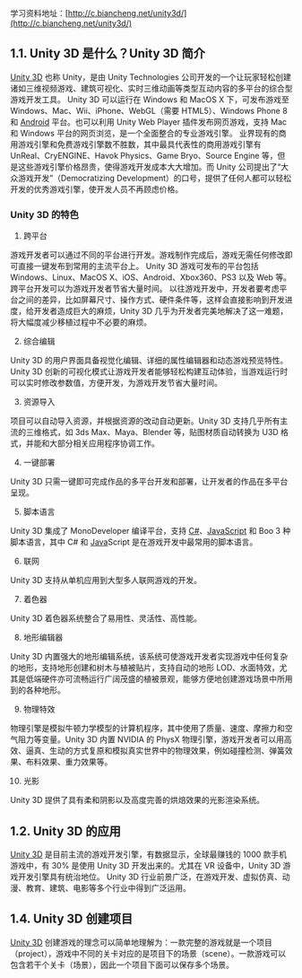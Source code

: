 学习资料地址：[http://c.biancheng.net/unity3d/](http://c.biancheng.net/unity3d/)
## 1.1. Unity 3D 是什么？Unity 3D 简介
[Unity 3D](http://c.biancheng.net/unity3d/) 也称 Unity，是由 Unity Technologies 公司开发的一个让玩家轻松创建诸如三维视频游戏、建筑可视化、实时三维动画等类型互动内容的多平台的综合型游戏开发工具。
Unity 3D 可以运行在 Windows 和 MacOS X 下，可发布游戏至 Windows、Mac、Wii、iPhone、WebGL（需要 HTML5）、Windows Phone 8 和 [Android](http://c.biancheng.net/android/) 平台。也可以利用 Unity Web Player 插件发布网页游戏，支持 Mac 和 Windows 平台的网页浏览，是一个全面整合的专业游戏引擎。
业界现有的商用游戏引擎和免费游戏引擎数不胜数，其中最具代表性的商用游戏引擎有 UnReal、CryENGINE、Havok Physics、Game Bryo、Source Engine 等，但是这些游戏引擎价格昂贵，使得游戏开发成本大大增加。而 Unity 公司提出了“大众游戏开发”（Democratizing Development）的口号，提供了任何人都可以轻松开发的优秀游戏引擎，使开发人员不再顾虑价格。
### Unity 3D 的特色

1. 跨平台

游戏开发者可以通过不同的平台进行开发。游戏制作完成后，游戏无需任何修改即可直接一键发布到常用的主流平台上。
Unity 3D 游戏可发布的平台包括 Windows、Linux、MacOS X、iOS、Android、Xbox360、PS3 以及 Web 等。跨平台开发可以为游戏开发者节省大量时间。
以往游戏开发中，开发者要考虑平台之间的差异，比如屏幕尺寸、操作方式、硬件条件等，这样会直接影响到开发进度，给开发者造成巨大的麻烦，Unity 3D 几乎为开发者完美地解决了这一难题，将大幅度减少移植过程中不必要的麻烦。

2. 综合编辑

Unity 3D 的用户界面具备视觉化编辑、详细的属性编辑器和动态游戏预览特性。Unity 3D 创新的可视化模式让游戏开发者能够轻松构建互动体验，当游戏运行时可以实时修改参数值，方便开发，为游戏开发节省大量时间。

3. 资源导入

项目可以自动导入资源，并根据资源的改动自动更新。Unity 3D 支持几乎所有主流的三维格式，如 3ds Max、Maya、Blender 等，贴图材质自动转换为 U3D 格式，并能和大部分相关应用程序协调工作。

4. 一键部署

Unity 3D 只需一键即可完成作品的多平台开发和部署，让开发者的作品在多平台呈现。

5. 脚本语言

Unity 3D 集成了 MonoDeveloper 编译平台，支持 [C#](http://c.biancheng.net/csharp/)、[JavaScript](http://c.biancheng.net/js/) 和 Boo 3 种脚本语言，其中 C# 和 [Java](http://c.biancheng.net/java/)Script 是在游戏开发中最常用的脚本语言。

6. 联网

Unity 3D 支持从单机应用到大型多人联网游戏的开发。

7. 着色器

Unity 3D 着色器系统整合了易用性、灵活性、高性能。

8. 地形编辑器

Unity 3D 内置强大的地形编辑系统，该系统可使游戏开发者实现游戏中任何复杂的地形，支持地形创建和树木与植被贴片，支持自动的地形 LOD、水面特效，尤其是低端硬件亦可流畅运行广阔茂盛的植被景观，能够方便地创建游戏场景中所用到的各种地形。

9. 物理特效

物理引擎是模拟牛顿力学模型的计算机程序，其中使用了质量、速度、摩擦力和空气阻力等变量。Unity 3D 内置 NVIDIA 的 PhysX 物理引擎，游戏开发者可以用高效、逼真、生动的方式复原和模拟真实世界中的物理效果，例如碰撞检测、弹簧效果、布料效果、重力效果等。

10. 光影

Unity 3D 提供了具有柔和阴影以及高度完善的烘焙效果的光影渲染系统。
## 1.2. Unity 3D 的应用
[Unity 3D](http://c.biancheng.net/unity3d/) 是目前主流的游戏开发引擎，有数据显示，全球最赚钱的 1000 款手机游戏中，有 30% 是使用 Unity 3D 开发出来的。尤其在 VR 设备中，Unity 3D 游戏开发引擎具有统治地位。
Unity 3D 行业前景广泛，在游戏开发、虚拟仿真、动漫、教育、建筑、电影等多个行业中得到广泛运用。
## 1.4. Unity 3D 创建项目
[Unity 3D](http://c.biancheng.net/unity3d/) 创建游戏的理念可以简单地理解为：一款完整的游戏就是一个项目（project），游戏中不同的关卡对应的是项目下的场景（scene）。一款游戏可以包含若干个关卡（场景），因此一个项目下面可以保存多个场景。
